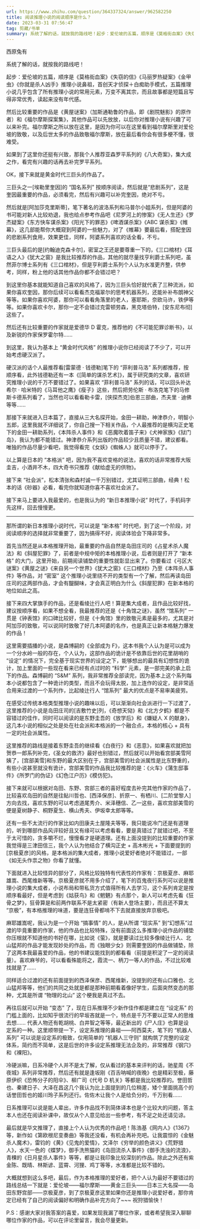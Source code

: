 ```yaml
---
url: https://www.zhihu.com/question/364337324/answer/962582250
title: 阅读推理小说的阅读顺序是什么？
date: 2023-03-31 07:56:47
tag: 剪藏/书单
summary: 系统了解的话，就按我的路线吧！起步：爱伦坡的五篇，顺序是《莫格街血案》《失窃的信》《马丽罗热疑案》…
---
```


西原兔有

系统了解的话，就按我的路线吧！

起步：爱伦坡的五篇，顺序是《莫格街血案》《失窃的信》《马丽罗热疑案》《金甲虫》《你就是杀人凶手》推理小说鼻祖，首创天才侦探＋白痴助手模式，五篇推理小说几乎包含了所有推理小说的常用元素，万变不离其宗，而且故事都是短篇且写得非常优秀，读起来没有年代感。

然后比较重要的作品是《黄屋谜案》（加斯通勒鲁的作品，即《剧院魅影》的原作者）和《福尔摩斯探案集》，其他作品可以先放放，以后你对推理小说有兴趣了可以来补完。福尔摩斯之所以放在这里，是因为你可以在这里看到福尔摩斯里对爱伦坡的致敬，以及后世太多的作品致敬福尔摩斯，放在最后看你会有很多梗不懂，很难受。

如果到了这里你还挺有兴致，那我个人推荐亚森罗平系列的《八大奇案》，集大成之作，看完有兴趣的话再去补完罗平系列。

OK，接下来就是黄金时代三巨头的作品了。

三巨头之一[埃勒里奎因]的 “国名系列” 按顺序阅读，然后就是“悲剧系列”，这是奎因最重要的作品，必须看完，然后有兴趣可以补完奎因，绝对不亏。

然后就是[阿加莎克里斯蒂]，笔下著名的波洛系列和马普尔小姐系列，但是阿婆的书可能对新人比较劝退，我也给点参考作品吧《尼罗河上的惨案》《无人生还》《罗杰疑案》《东方快车谋杀案》《阳光下的罪恶》《啤酒谋杀案》《ABC 谋杀案》《帷幕》，这几部能帮你大概窥到阿婆的一些魅力，对了《帷幕》要最后看，搭配奎因的悲剧系列食用，效果更佳，同样，阿婆系列喜欢的话全看，不亏。

三巨头最后的是[约翰迪克森卡尔]，密室之王还是要尊重一下的，《三口棺材》《耳语之人》《犹大之窗》是我比较推荐的作品，其他的就尽量找亨利爵士系列吧，虽然菲尔博士系列有《三口棺材》，但是亨利爵士系列个人认为水准更齐整，供参考，同样，粉上他的话其他作品你都不会错过吧？

到这里你基本就能知道自己喜欢的风格了，因为三巨头恰好就代表了三种流派，如果你喜欢奎因，那你后续可以看看杰克福翠尔的思考机器系列，还能补补布朗神父等等。如果你喜欢阿婆，那你可以看看角落里的老人，塞耶斯，奈欧马许，铁伊等等。如果你喜欢卡尔，那你一定不会错过克雷顿劳森，黑克塔伯特，[安东尼布彻]这些了。

然后还有比较重要的作家就是爱德华 D 霍克，推荐他的《不可能犯罪诊断书》，以及新锐的作家保罗霍尔特……

到这里，我认为基本上 “黄金时代风格” 的推理小说你已经阅读了不少了，可以开始考虑硬汉派了。

硬汉派的话个人最推荐看[雷蒙德 · 钱德勒]笔下的 “菲利普马洛” 系列都推荐，按顺序看，此外钱德勒还有一本《[简单的谋杀艺术]》，属于研究类的文章，喜欢研究推理小说的千万不要错过了。如果喜欢 “菲利普马洛” 系列的话，可以回头补达希尔 · 哈米特的《马耳他之鹰》《瘦子》这些，然后把劳伦斯 · 布洛克笔下的马修斯卡德系列看了，当然也可以看看勒卡雷，[侠探杰克]伯恩三部曲，杰夫里 · 迪佛等等……

那接下来就进入日本篇了，直接从三大名探开始，金田一耕助，神津恭介，明智小五郎，这里我就不详细说了，你自己搜一下相关作品，个人最推荐的是横沟正史笔下的金田一耕助系列，《本阵杀人事件》和《恶魔吹着笛子来》《犬神家族》《狱门岛》，我认为都不能错过。神津恭介系列出版的作品较少且质量不错，建议都看。唯独的作品尽量少看吧，我觉得看完《女妖》《蜘蛛人》就可以停手了。

以上算是日本的 “本格派” 吧，因为我不喜欢变格的说法，喜欢的话非常推荐大阪圭吉，小酒井不木，四大奇书只推荐《献给虚无的供物》。

接下来 “社会派”，松本清张和森村诚一千万别错过，尤其证明三部曲，经典！松本的话《砂器》必看，看完你就知道你喜不喜欢社会派了。

接下来马上要进入我最爱的，也是我认为的 “新日本推理小说” 时代了，手机码字先这样，回去慢慢更。

---

那所谓的新日本推理小说时代，可以说是 “新本格” 时代吧，到了这一个阶段，对阅读顺序的选择就非常重要了，因为搞得不好，阅读体验会下降非常多。

首先当然还是从本格推理开始，最重要的作品自然是岛田庄司的《占星术杀人魔法》和《斜屋犯罪》了，前者是中规中矩的本格推理小说，后者则是打开了 “新本格” 的大门，这里开始，前期阅读铺垫的重要性就彰显出来了。你要看过《弓区大谜案》《黄屋之谜》《来自另一个世界》《犹大之窗》《三口棺材》乃至《本阵杀人事件》等作品，对 “密室” 这个推理小说里绕不开的类型有一个了解，然后再读岛田庄司的这两部作品，才会有醍醐味，才会真正明白为什么《斜屋犯罪》在新本格的地位如此之高。

接下来四大掌旗手的作品，还是看绫辻行人吧！算是集大成者，且作品比较好找，建议按顺序看，如果不想全看，我最推荐的还是《十角馆之谜》，虽然 “馆系列” 一贯是《钟表馆》的口碑比较好，但是《十角馆》里的致敬元素是最多的，尤其是对阿加莎的致敬，可以说同时致敬了好几本阿婆的名作，也是真正让新本格魅力爆发的作品！

这里需要插播的小说，是森博嗣的《全部成为 F》，这本书我个人认为是可以成为一个分水岭一般的存在，个人认为，这部作品的诡计是不依靠后世的花里胡哨的 “设定” 的情况下，完全基于现实世界的设定之下，能够想出的最具有幻想性的诡计，加上里面的一些现在看来已经有点过时的 “科学” 元素，是一部完美的承上启下的作品。森博嗣的 “S&M” 系列，我非常推荐全部读完，因为基本上这个系列每本小说都包含了一种诡计的类型，而且不会玩得太脱，加上连作的设定，是非常适合用来过渡的一个系列作，比起绫辻行人 “馆系列” 最大的优点是不易审美疲劳。

在感受过传统本格类型推理小说的趣味以后，可以渐渐向社会派进行一下过渡了，这里推荐的小说是岛田庄司的[吉敷竹史]列，《奇想天恸》和《北方夕鹤》都是不容错过的佳作，同时可以阅读的是东野圭吾的《放学后》和《嫌疑人 X 的献身》，这几本小说的相似之处是处在社会派和本格派的一个融合点，本格的核心 + 具有一定的社会派属性。

这里推荐的路线是接着东野圭吾的继续看《白夜行》和《恶意》，如果喜欢就把加贺恭一郎系列补完，《圣女的救济》最好也别错过，然后就可以开始看宫部美雪阿姨了，[宫部美雪]和东野的最大区别在于，宫部美雪的社会派属性是比东野重的，有些小说甚至就没有诡计，宫部美雪的作品我比较推荐的是：《火车》《蒲生邸事件》《所罗门的伪证》《幻色江户历》《模仿犯》。

接下来就可以根据对岛田、东野、宫部三者的喜好程度去补完其他作家的作品了，比较喜欢岛田的自然是往鲇川哲也、[西泽保彦]、折原一、有栖川、[二阶堂黎人]方向去找，喜欢东野的可以考虑道尾秀介、米泽穗信、乙一这些，喜欢宫部美雪的便是夏树静子、桐野夏生、横山秀夫、伊坂幸太郎等等。

还有一些不太流行的作家比如内田康夫土屋隆夫等等，我只能说冷门还是有道理的，听到哪部作品风评较好且又有缘可以考虑看看，要是真错过了就错过吧，不至于太可惜的，贪多嚼不烂，慢慢看才是硬道理。还有上面没提到的比较重要的作家我觉得是三津田信三，我个人认为他结合了横沟正史 + 高木彬光 + 下面要提到的[京极夏彦]的风格，是本格派的集大成者，推理小说爱好者绝对不能错过，一部《如无头作祟之物》你看了就懂。

下面就进入比较怪异的部分了，风格比较独特有代表性的作家有：京极夏彦、麻耶雄嵩、西尾维新等等。京极夏彦就不用多介绍了，笔下的百鬼夜行系列可以说是推理小说的集大成者，小说布局和带私货方式值得所有人去学习，这个系列肯定是按顺序看最好，但是考虑到《姑获鸟》和《魍魉》有点那个，新人可以考虑先看《狂骨之梦》，狂骨算是和前两作联系不是太紧密（有新人登场主要），而且还不算太 “京极”，有本格推理的味道，要是连狂骨都啃不下去就直接放弃京极吧。

麻耶雄嵩呢，我认为是一个开始 “搞事情” 的人，是从所谓 “现实系” 到“幻想系”过渡的毕竟重要的作家，他的作品也比较特殊，没有前面这么多推理小说作品的铺垫你压根就不知道他的书好在哪，比如说《萤》，就是要读过比较多像绫辻行人、北山猛邦的作品才能发现妙处的作品，而《独眼少女》则需要奎因的作品做铺垫，除了这两本我最喜爱的作品，他的书建议能找到的都看看（前提是积淀了一定的阅读量）。喜欢麻爷的，可以看看殊能将之，霞流一、柄刀一等人的作品，不过比较难找就是了……

同样适合过渡的还有前面提到的西泽保彦、西尾维新，没提到的还有山口雅也、北山猛邦等等，他们的共同之处就是都是那种前期看着像好学生，后面突然变态的那种，尤其是所谓 “物理的北山” 这个梗我是真过不去。

再往后就可以开始 “变态” 了，现在日系推理不少新作佳作都是建立在 “设定系” 的门槛上面的，比如知乎很流行的早坂吝就是一个，特点是千万不要以正常人的思维去想…… 代表人物还有乾胡桃、白井智之等等，最近新出的《尸人庄》也算是设定系的一种。这里顺带提一下，设定系推理的鼻祖——阿西莫夫，笔下的 “机器人系列” 可以说是设定系的极致，仅用简单的 “机器人三守则” 就构筑了完整的设定体系，简约而不简单，这是后世的许多设定系推理无法企及的，非常推荐《钢穴》和《裸阳》。

冷硬派嘛，日系冷硬个人并不是太了解，仅从看过的基本来评判的话，驰星周《不夜城》系列非常推荐，然后还有就是逢坂刚《百舌呐喊的夜晚》也是精彩至极，藤原伊织《恐怖分子的阳伞》、柳广司《代号 D 机关》等都是我比较推荐的。誉田哲也、秦建日子、大泽在昌这几个我认为比上面提到的几位稍差，矮个里面挑高个的话誉田哲也的姬川玲子系列还行。佐佐木让我个人是给负分的，千万别看……

日系推理可以说是能人辈出，许多作品找不到简体译本也是个比较大的问题，答主本人也还在阅读补课中，故仅从个人意见给出一些参考，有不足之处还请见谅。

最后就是华文推理了，直接上个人认为优秀的作品吧！陈浩基《网内人》《1367》等，新作如《第欧根尼变奏曲》等我还没看，有机会再补充吧。让我震惊的《金魅杀人魔术》，雷钧的《黄》《见鬼的爱情》，文泽尔《穷举的颜色讲义》《荒野猎人》，水天一色的《蝶梦》，御手洗熊猫的《岛田流杀人事件》《御手洗浊的流浪》，青稞的《日月星杀人事件》等等，都是让我印象比较深刻的作品。除此之外还有紫金陈、既晴、林斯谚、蓝霄、河狸、鸡丁等等，水准都是比较不错的。

大概就想到这么多吧，最后，作为本格推理的爱好者，把个人认为最好不要错过的路线总结一下就是：爱伦坡——福尔摩斯——黄金三巨头——日本三大名探——岛田东野宫部——京极夏彦，到了京极夏彦这里如果你还是推理小说爱好者，那你肯定已经有了自己的阅读偏好和明确作品补完方向了~~~ 祝狩猎愉快！

P.S：感谢大家对我答案的喜爱，如果发现我漏了哪位作家，或者希望我深入聊聊哪位作家的作品，可以在评论里留言，我会尽量更新。
